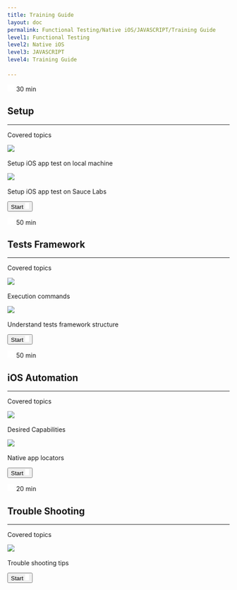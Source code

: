 ```yaml
---
title: Training Guide
layout: doc
permalink: Functional Testing/Native iOS/JAVASCRIPT/Training Guide
level1: Functional Testing
level2: Native iOS
level3: JAVASCRIPT
level4: Training Guide

---
```

<div class="training-placard training-placard__short">
<p class="training-time">
<span class="training-time__value training-time__short">
<img src="/images/training/icon-time.png" srcset="/images/training/icon-time@2x.png 2x, /images/training/icon-time@3x.png 3x" />
30 min
</span>
</p>
<div class="training-data">
<h2 class="training-data__title">Setup</h2>
<hr class="training-data__hr" />
<div class="training-data__topics">
<p class="training-data__topics-title">Covered topics</p>
<div class="training-data__topics-row">
<div class="training-data__topics-img">
<img src="{{site.baseurl}}/images/training/icon-book.png" srcset="{{site.baseurl}}/images/training/icon-book%402x.png 2x, {{site.baseurl}}/images/training/icon-book%403x.png 3x" />
</div>
<p class="training-data__topics-text">Setup iOS app test on local machine</p>
</div>
<div class="training-data__topics-row">
<div class="training-data__topics-img">
<img src="{{site.baseurl}}/images/training/icon-book.png" srcset="{{site.baseurl}}/images/training/icon-book%402x.png 2x, {{site.baseurl}}/images/training/icon-book%403x.png 3x" />
</div>
<p class="training-data__topics-text">Setup iOS app test on Sauce Labs</p>
</div>
</div>
<div class="training-start-btn-wrapper"><a href="/documentation/Functional Testing/Native iOS/JAVASCRIPT/Training Guide/Setup/Setup iOS app test on local machine"><button class="training-start-btn">
<span>Start</span>
<img src="/images/training/icon-arrow.png" srcset="/images/training/icon-arrow@2x.png 2x, /images/training/icon-arrow@3x.png 3x">
</button></a></div>
</div>
</div>
<div class="training-placard training-placard__medium">
<p class="training-time">
<span class="training-time__value training-time__medium">
<img src="/images/training/icon-time.png" srcset="/images/training/icon-time@2x.png 2x, /images/training/icon-time@3x.png 3x" />
50 min
</span>
</p>
<div class="training-data">
<h2 class="training-data__title">Tests Framework</h2>
<hr class="training-data__hr" />
<div class="training-data__topics">
<p class="training-data__topics-title">Covered topics</p>
<div class="training-data__topics-row">
<div class="training-data__topics-img">
<img src="{{site.baseurl}}/images/training/icon-book.png" srcset="{{site.baseurl}}/images/training/icon-book%402x.png 2x, {{site.baseurl}}/images/training/icon-book%403x.png 3x" />
</div>
<p class="training-data__topics-text">Execution commands</p>
</div>
<div class="training-data__topics-row">
<div class="training-data__topics-img">
<img src="{{site.baseurl}}/images/training/icon-book.png" srcset="{{site.baseurl}}/images/training/icon-book%402x.png 2x, {{site.baseurl}}/images/training/icon-book%403x.png 3x" />
</div>
<p class="training-data__topics-text">Understand tests framework structure</p>
</div>
</div>
<div class="training-start-btn-wrapper"><a href="/documentation/Functional Testing/Native iOS/JAVASCRIPT/Training Guide/Tests Framework/Execution commands"><button class="training-start-btn">
<span>Start</span>
<img src="/images/training/icon-arrow.png" srcset="/images/training/icon-arrow@2x.png 2x, /images/training/icon-arrow@3x.png 3x">
</button></a></div>
</div>
</div>
<div class="training-placard training-placard__medium">
<p class="training-time">
<span class="training-time__value training-time__medium">
<img src="/images/training/icon-time.png" srcset="/images/training/icon-time@2x.png 2x, /images/training/icon-time@3x.png 3x" />
50 min
</span>
</p>
<div class="training-data">
<h2 class="training-data__title">iOS Automation</h2>
<hr class="training-data__hr" />
<div class="training-data__topics">
<p class="training-data__topics-title">Covered topics</p>
<div class="training-data__topics-row">
<div class="training-data__topics-img">
<img src="{{site.baseurl}}/images/training/icon-book.png" srcset="{{site.baseurl}}/images/training/icon-book%402x.png 2x, {{site.baseurl}}/images/training/icon-book%403x.png 3x" />
</div>
<p class="training-data__topics-text">Desired Capabilities</p>
</div>
<div class="training-data__topics-row">
<div class="training-data__topics-img">
<img src="{{site.baseurl}}/images/training/icon-book.png" srcset="{{site.baseurl}}/images/training/icon-book%402x.png 2x, {{site.baseurl}}/images/training/icon-book%403x.png 3x" />
</div>
<p class="training-data__topics-text">Native app locators</p>
</div>
</div>
<div class="training-start-btn-wrapper"><a href="/documentation/Functional Testing/Native iOS/JAVASCRIPT/Training Guide/iOS Automation/Desired Capabilities"><button class="training-start-btn">
<span>Start</span>
<img src="/images/training/icon-arrow.png" srcset="/images/training/icon-arrow@2x.png 2x, /images/training/icon-arrow@3x.png 3x">
</button></a></div>
</div>
</div>
<div class="training-placard training-placard__short">
<p class="training-time">
<span class="training-time__value training-time__short">
<img src="/images/training/icon-time.png" srcset="/images/training/icon-time@2x.png 2x, /images/training/icon-time@3x.png 3x" />
20 min
</span>
</p>
<div class="training-data">
<h2 class="training-data__title">Trouble Shooting</h2>
<hr class="training-data__hr" />
<div class="training-data__topics">
<p class="training-data__topics-title">Covered topics</p>
<div class="training-data__topics-row">
<div class="training-data__topics-img">
<img src="{{site.baseurl}}/images/training/icon-book.png" srcset="{{site.baseurl}}/images/training/icon-book%402x.png 2x, {{site.baseurl}}/images/training/icon-book%403x.png 3x" />
</div>
<p class="training-data__topics-text">Trouble shooting tips</p>
</div>
</div>
<div class="training-start-btn-wrapper"><a href="/documentation/Functional Testing/Native iOS/JAVASCRIPT/Training Guide/Trouble Shooting/Trouble shooting tips"><button class="training-start-btn">
<span>Start</span>
<img src="/images/training/icon-arrow.png" srcset="/images/training/icon-arrow@2x.png 2x, /images/training/icon-arrow@3x.png 3x">
</button></a></div>
</div>
</div>
